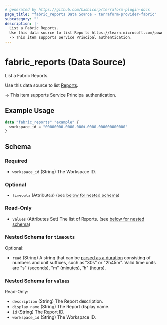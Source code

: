 ```yaml
---
# generated by https://github.com/hashicorp/terraform-plugin-docs
page_title: "fabric_reports Data Source - terraform-provider-fabric"
subcategory: ""
description: |-
  List a Fabric Reports.
  Use this data source to list Reports https://learn.microsoft.com/power-bi/developer/projects/projects-report.
  -> This item supports Service Principal authentication.
---
```


# fabric_reports (Data Source)

List a Fabric Reports.

Use this data source to list [Reports](https://learn.microsoft.com/power-bi/developer/projects/projects-report).

-> This item supports Service Principal authentication.

## Example Usage

```terraform
data "fabric_reports" "example" {
  workspace_id = "00000000-0000-0000-0000-000000000000"
}
```

<!-- schema generated by tfplugindocs -->
## Schema

### Required

- `workspace_id` (String) The Workspace ID.

### Optional

- `timeouts` (Attributes) (see [below for nested schema](#nestedatt--timeouts))

### Read-Only

- `values` (Attributes Set) The list of Reports. (see [below for nested schema](#nestedatt--values))

<a id="nestedatt--timeouts"></a>

### Nested Schema for `timeouts`

Optional:

- `read` (String) A string that can be [parsed as a duration](https://pkg.go.dev/time#ParseDuration) consisting of numbers and unit suffixes, such as "30s" or "2h45m". Valid time units are "s" (seconds), "m" (minutes), "h" (hours).

<a id="nestedatt--values"></a>

### Nested Schema for `values`

Read-Only:

- `description` (String) The Report description.
- `display_name` (String) The Report display name.
- `id` (String) The Report ID.
- `workspace_id` (String) The Workspace ID.
